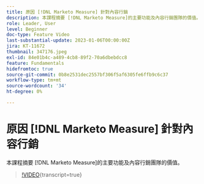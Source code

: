 ```yaml
---
title: 原因 [!DNL Marketo Measure] 針對內容行銷
description: 本課程摘要 [!DNL Marketo Measure]的主要功能及內容行銷團隊的價值。
role: Leader, User
level: Beginner
doc-type: Feature Video
last-substantial-update: 2023-01-06T00:00:00Z
jira: KT-11672
thumbnail: 347176.jpeg
exl-id: 84e01b4c-a489-4cb8-89f2-70a6dbebdcc8
feature: Fundamentals
hidefromtoc: true
source-git-commit: 0b8e2531dec2557bf306f5af6305fe6ffb9c6c37
workflow-type: tm+mt
source-wordcount: '34'
ht-degree: 0%

---
```


# 原因 [!DNL Marketo Measure] 針對內容行銷

本課程摘要 [!DNL Marketo Measure]的主要功能及內容行銷團隊的價值。

>[!VIDEO](https://video.tv.adobe.com/v/347176/?learn=on){transcript=true}
